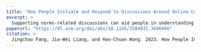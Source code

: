 ```yaml
---
title: "How People Initiate and Respond to Discussions Around Online Community Norms: A Preliminary Analysis on Meta Stack Overflow Discussions"
excerpt: >
  Supporting norms-related discussions can aid people in understanding and abiding by ambiguous norms in large-scale online communities. Yet, how social and linguistic factors, such as the identities of interlocutors and the language framing of posts, can influence discussions around norms, is underexplored. In this work, we performed a preliminary analysis based on a dataset containing 123 question threads on Meta Stack Overflow, a site for discussions of the workings and policies of Stack Overflow, to understand how people initiate and respond to norms-related discussions. Results revealed that question posts with different levels of personal relatedness and question specificity have significantly different sentiments, and they also draw comments with diverged sentiments. We present implications and directions of future work based on our findings.
paperurl: "https://dl.acm.org/doi/abs/10.1145/3584931.3606966"
citation: >
  Jingchao Fang, Jia-Wei Liang, and Hao-Chuan Wang. 2023. How People Initiate and Respond to Discussions Around Online Community Norms: A Preliminary Analysis on Meta Stack Overflow Discussions. In Companion Publication of the 2023 Conference on Computer Supported Cooperative Work and Social Computing (CSCW '23 Companion). Association for Computing Machinery, New York, NY, USA, 221–225.
---
```

